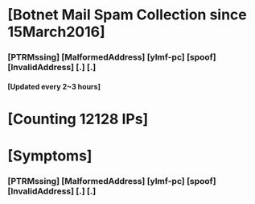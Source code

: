# [Botnet Mail Spam Collection since 15March2016]
### [PTRMssing] [MalformedAddress] [ylmf-pc] [spoof] [InvalidAddress] [.] [.]
#### [Updated every 2~3 hours]

# [Counting 12128 IPs]

# [Symptoms] 
###   [PTRMssing] [MalformedAddress] [ylmf-pc] [spoof] [InvalidAddress] [.] [.]
